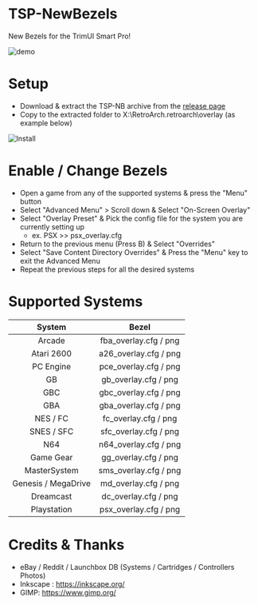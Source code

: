 # TSP-NewBezels

New Bezels for the TrimUI Smart Pro!

![demo](https://github.com/acatone-git/TSP-NB/assets/67967964/7a5ba1ae-6588-47a7-93dc-82ff73f44c25)

# Setup

- Download & extract the TSP-NB archive from the [release page](https://github.com/acatone-git/TSP-NB/releases)
- Copy to the extracted folder to X:\RetroArch\.retroarch\overlay (as example below)

![Install](https://github.com/acatone-git/TSP-NB/assets/67967964/bba418e3-60ce-4a89-ab68-1cfdaa39859d)

# Enable / Change Bezels

- Open a game from any of the supported systems & press the "Menu" button
- Select "Advanced Menu" > Scroll down & Select "On-Screen Overlay"
- Select "Overlay Preset" & Pick the config file for the system you are currently setting up
  - ex. PSX >> psx_overlay.cfg
- Return to the previous menu (Press B) & Select "Overrides"
- Select "Save Content Directory Overrides" & Press the "Menu" key to exit the Advanced Menu
- Repeat the previous steps for all the desired systems

# Supported Systems

| System | Bezel |
|     :---:    |     :---:      |
| Arcade | fba_overlay.cfg / png |
| Atari 2600 | a26_overlay.cfg / png |
| PC Engine | pce_overlay.cfg / png |
| GB | gb_overlay.cfg / png |
| GBC | gbc_overlay.cfg / png |
| GBA | gba_overlay.cfg / png |
| NES / FC | fc_overlay.cfg / png |
| SNES / SFC | sfc_overlay.cfg / png |
| N64 | n64_overlay.cfg / png |
| Game Gear | gg_overlay.cfg / png |
| MasterSystem | sms_overlay.cfg / png |
| Genesis / MegaDrive | md_overlay.cfg / png |
| Dreamcast | dc_overlay.cfg / png | 
| Playstation | psx_overlay.cfg / png |

# Credits & Thanks

- eBay / Reddit / Launchbox DB (Systems / Cartridges / Controllers Photos)
- Inkscape : https://inkscape.org/
- GIMP: https://www.gimp.org/
